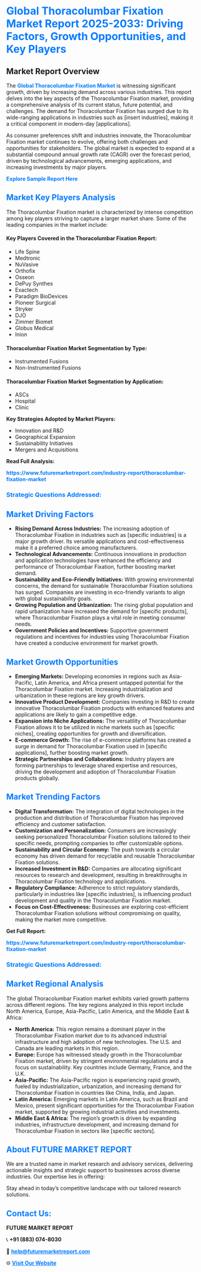 <h1 style="color: #007BFF;">Global Thoracolumbar Fixation Market Report 2025-2033: Driving Factors, Growth Opportunities, and Key Players</h1>

<section id="overview">
<h2>Market Report Overview</h2>
<p>The <a href="https://www.futuremarketreport.com/industry-report/thoracolumbar-fixation-market" style="color: #007BFF; text-decoration: none;"><strong>Global Thoracolumbar Fixation Market</strong></a> is witnessing significant growth, driven by increasing demand across various industries. This report delves into the key aspects of the Thoracolumbar Fixation market, providing a comprehensive analysis of its current status, future potential, and challenges. The demand for Thoracolumbar Fixation has surged due to its wide-ranging applications in industries such as [insert industries], making it a critical component in modern-day [applications].</p>
<p>As consumer preferences shift and industries innovate, the Thoracolumbar Fixation market continues to evolve, offering both challenges and opportunities for stakeholders. The global market is expected to expand at a substantial compound annual growth rate (CAGR) over the forecast period, driven by technological advancements, emerging applications, and increasing investments by major players.</p>
</section>

<section id="overview">
<p><a href="https://www.futuremarketreport.com/request-sample/reportId=53693" style="color: #007BFF; text-decoration: none;"><strong>Explore Sample Report Here</strong></a></p>
</section>

<section id="key-players">
<h2 style="color: #007BFF;">Market Key Players Analysis</h2>
<p>The Thoracolumbar Fixation market is characterized by intense competition among key players striving to capture a larger market share. Some of the leading companies in the market include:</p>
<h4>Key Players Covered in the Thoracolumbar Fixation Report:</h4>
<ul><li>Life Spine</li><li>Medtronic</li><li>NuVasive</li><li>Orthofix</li><li>Osseon</li><li>DePuy Synthes</li><li>Exactech</li><li>Paradigm BioDevices</li><li>Pioneer Surgical</li><li>Stryker</li><li>DJO</li><li>Zimmer Biomet</li><li>Globus Medical</li><li>Inion</li></ul>
<h4>Thoracolumbar Fixation Market Segmentation by Type:</h4>
<ul><li>Instrumented Fusions</li><li>Non-Instrumented Fusions</li></ul>

<h4>Thoracolumbar Fixation Market Segmentation by Application:</h4>
<ul><li>ASCs</li><li>Hospital</li><li>Clinic</li></ul>
<p><strong>Key Strategies Adopted by Market Players:</strong></p>
<ul>
<li>Innovation and R&D</li>
<li>Geographical Expansion</li>
<li>Sustainability Initiatives</li>
<li>Mergers and Acquisitions</li>
</ul>
</section>

<section>
<p><strong>Read Full Analysis: </strong></p><a href="https://www.futuremarketreport.com/industry-report/thoracolumbar-fixation-market" style="color: #007BFF; text-decoration: none;"><strong>https://www.futuremarketreport.com/industry-report/thoracolumbar-fixation-market</strong></a>
<h3 style="color: #007BFF;">Strategic Questions Addressed:</h3>
</section>

<section id="driving-factors">
<h2 style="color: #007BFF;">Market Driving Factors</h2>
<ul>
<li><strong>Rising Demand Across Industries:</strong> The increasing adoption of Thoracolumbar Fixation in industries such as [specific industries] is a major growth driver. Its versatile applications and cost-effectiveness make it a preferred choice among manufacturers.</li>
<li><strong>Technological Advancements:</strong> Continuous innovations in production and application technologies have enhanced the efficiency and performance of Thoracolumbar Fixation, further boosting market demand.</li>
<li><strong>Sustainability and Eco-Friendly Initiatives:</strong> With growing environmental concerns, the demand for sustainable Thoracolumbar Fixation solutions has surged. Companies are investing in eco-friendly variants to align with global sustainability goals.</li>
<li><strong>Growing Population and Urbanization:</strong> The rising global population and rapid urbanization have increased the demand for [specific products], where Thoracolumbar Fixation plays a vital role in meeting consumer needs.</li>
<li><strong>Government Policies and Incentives:</strong> Supportive government regulations and incentives for industries using Thoracolumbar Fixation have created a conducive environment for market growth.</li>
</ul>
</section>

<section id="growth-opportunities">
<h2 style="color: #007BFF;">Market Growth Opportunities</h2>
<ul>
<li><strong>Emerging Markets:</strong> Developing economies in regions such as Asia-Pacific, Latin America, and Africa present untapped potential for the Thoracolumbar Fixation market. Increasing industrialization and urbanization in these regions are key growth drivers.</li>
<li><strong>Innovative Product Development:</strong> Companies investing in R&D to create innovative Thoracolumbar Fixation products with enhanced features and applications are likely to gain a competitive edge.</li>
<li><strong>Expansion into Niche Applications:</strong> The versatility of Thoracolumbar Fixation allows it to be utilized in niche markets such as [specific niches], creating opportunities for growth and diversification.</li>
<li><strong>E-commerce Growth:</strong> The rise of e-commerce platforms has created a surge in demand for Thoracolumbar Fixation used in [specific applications], further boosting market growth.</li>
<li><strong>Strategic Partnerships and Collaborations:</strong> Industry players are forming partnerships to leverage shared expertise and resources, driving the development and adoption of Thoracolumbar Fixation products globally.</li>
</ul>
</section>

<section id="trending-factors">
<h2 style="color: #007BFF;">Market Trending Factors</h2>
<ul>
<li><strong>Digital Transformation:</strong> The integration of digital technologies in the production and distribution of Thoracolumbar Fixation has improved efficiency and customer satisfaction.</li>
<li><strong>Customization and Personalization:</strong> Consumers are increasingly seeking personalized Thoracolumbar Fixation solutions tailored to their specific needs, prompting companies to offer customizable options.</li>
<li><strong>Sustainability and Circular Economy:</strong> The push towards a circular economy has driven demand for recyclable and reusable Thoracolumbar Fixation solutions.</li>
<li><strong>Increased Investment in R&D:</strong> Companies are allocating significant resources to research and development, resulting in breakthroughs in Thoracolumbar Fixation technology and applications.</li>
<li><strong>Regulatory Compliance:</strong> Adherence to strict regulatory standards, particularly in industries like [specific industries], is influencing product development and quality in the Thoracolumbar Fixation market.</li>
<li><strong>Focus on Cost-Effectiveness:</strong> Businesses are exploring cost-efficient Thoracolumbar Fixation solutions without compromising on quality, making the market more competitive.</li>
</ul>
</section>

<section>
<p><strong>Get Full Report: </strong></p><a href="https://www.futuremarketreport.com/industry-report/thoracolumbar-fixation-market" style="color: #007BFF; text-decoration: none;"><strong>https://www.futuremarketreport.com/industry-report/thoracolumbar-fixation-market</strong></a>
<h3 style="color: #007BFF;">Strategic Questions Addressed:</h3>
</section>


<section id="regional-analysis">
<h2 style="color: #007BFF;">Market Regional Analysis</h2>
<p>The global Thoracolumbar Fixation market exhibits varied growth patterns across different regions. The key regions analyzed in this report include North America, Europe, Asia-Pacific, Latin America, and the Middle East & Africa:</p>
<ul>
<li><strong>North America:</strong> This region remains a dominant player in the Thoracolumbar Fixation market due to its advanced industrial infrastructure and high adoption of new technologies. The U.S. and Canada are leading markets in this region.</li>
<li><strong>Europe:</strong> Europe has witnessed steady growth in the Thoracolumbar Fixation market, driven by stringent environmental regulations and a focus on sustainability. Key countries include Germany, France, and the U.K.</li>
<li><strong>Asia-Pacific:</strong> The Asia-Pacific region is experiencing rapid growth, fueled by industrialization, urbanization, and increasing demand for Thoracolumbar Fixation in countries like China, India, and Japan.</li>
<li><strong>Latin America:</strong> Emerging markets in Latin America, such as Brazil and Mexico, present significant opportunities for the Thoracolumbar Fixation market, supported by growing industrial activities and investments.</li>
<li><strong>Middle East & Africa:</strong> The region’s growth is driven by expanding industries, infrastructure development, and increasing demand for Thoracolumbar Fixation in sectors like [specific sectors].</li>
</ul>
</section>

<footer>
<h2 style="color: #007BFF;">About FUTURE MARKET REPORT</h2>
<p>We are a trusted name in market research and advisory services, delivering actionable insights and strategic support to businesses across diverse industries. Our expertise lies in offering:</p>

<p>Stay ahead in today’s competitive landscape with our tailored research solutions.</p>

<h2 style="color: #007BFF;">Contact Us:</h2>
<p><strong>FUTURE MARKET REPORT</strong></p>
<p>📞 <strong>+91 (883) 074-8030</strong></p>
<p>📧 <strong><a href="mailto:help@futuremarketreport.com" style="color: #007BFF;">help@futuremarketreport.com</a></strong></p>
<p>🌐 <strong><a href="https://www.futuremarketreport.com/" style="color: #007BFF;">Visit Our Website</a></strong></p>
</footer>